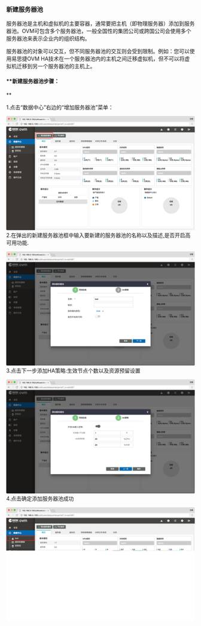 ### 新建服务器池

服务器池是主机和虚拟机的主要容器，通常要把主机（即物理服务器）添加到服务器池。OVM可包含多个服务器池，一般全国性的集团公司或跨国公司会使用多个服务器池来表示企业内的组织结构。

 服务器池的对象可以交互，但不同服务器池的交互则会受到限制。例如：您可以使用易思捷OVM HA技术在一个服务器池内的主机之间迁移虚拟机，但不可以将虚拟机迁移到另一个服务器池的主机上。

#### **新建服务器池步骤：
**

1.点击“数据中心”右边的“增加服务器池”菜单：

![](/assets/新建服务池1.png) 2.在弹出的新建服务器池框中输入要新建的服务器池的名称以及描述,是否开启高可用功能.

![](/assets/新建服务池2.png)3.点击下一步添加HA策略:生效节点个数以及资源预留设置

![](/assets/新建服务池3.png)4.点击确定添加服务器池成功

![](/assets/新建服务池4.png)



